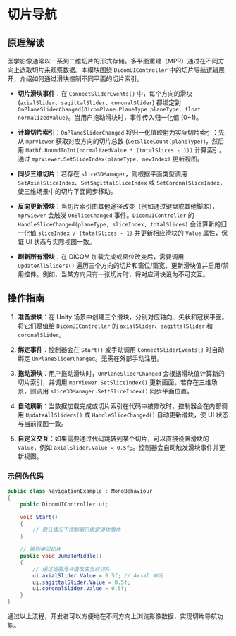 # 切片导航

## 原理解读

医学影像通常以一系列二维切片的形式存储。多平面重建（MPR）通过在不同方向上选取切片来观察数据。本模块围绕 `DicomUIController` 中的切片导航逻辑展开，介绍如何通过滑块控制不同平面的切片索引。

* **切片滑块事件**：在 `ConnectSliderEvents()` 中，每个方向的滑块 (`axialSlider`、`sagittalSlider`、`coronalSlider`) 都绑定到 `OnPlaneSliderChanged(DicomPlane.PlaneType planeType, float normalizedValue)`。当用户拖动滑块时，事件传入归一化值 (0~1)。

* **计算切片索引**：`OnPlaneSliderChanged` 将归一化值映射为实际切片索引：先从 `mprViewer` 获取对应方向的切片总数 (`GetSliceCount(planeType)`)，然后用 `Mathf.RoundToInt(normalizedValue * (totalSlices - 1))` 计算索引。通过 `mprViewer.SetSliceIndex(planeType, newIndex)` 更新视图。

* **同步三维切片**：若存在 `slice3DManager`，则根据平面类型调用 `SetAxialSliceIndex`、`SetSagittalSliceIndex` 或 `SetCoronalSliceIndex`，使三维场景中的切片平面同步移动。

* **反向更新滑块**：当切片索引由其他途径改变（例如通过键盘或其他脚本），`mprViewer` 会触发 `OnSliceChanged` 事件。`DicomUIController` 的 `HandleSliceChanged(planeType, sliceIndex, totalSlices)` 会计算新的归一化值 `sliceIndex / (totalSlices - 1)` 并更新相应滑块的 `Value` 属性，保证 UI 状态与实际视图一致。

* **刷新所有滑块**：在 DICOM 加载完成或窗位改变后，需要调用 `UpdateAllSliders()` 遍历三个方向的切片和窗位/窗宽，更新滑块值并启用/禁用控件。例如，当某方向只有一张切片时，将对应滑块设为不可交互。

## 操作指南

1. **准备滑块**：在 Unity 场景中创建三个滑块，分别对应轴向、矢状和冠状平面。将它们赋值给 `DicomUIController` 的 `axialSlider`、`sagittalSlider` 和 `coronalSlider`。

2. **绑定事件**：控制器会在 `Start()` 或手动调用 `ConnectSliderEvents()` 时自动绑定 `OnPlaneSliderChanged`。无需在外部手动注册。

3. **拖动滑块**：用户拖动滑块时，`OnPlaneSliderChanged` 会根据滑块值计算新的切片索引，并调用 `mprViewer.SetSliceIndex()` 更新画面。若存在三维场景，则调用 `slice3DManager.Set*SliceIndex()` 同步平面位置。

4. **自动刷新**：当数据加载完成或切片索引在代码中被修改时，控制器会在内部调用 `UpdateAllSliders()` 或 `HandleSliceChanged()` 自动更新滑块，使 UI 状态与当前视图一致。

5. **自定义交互**：如果需要通过代码跳转到某个切片，可以直接设置滑块的 `Value`，例如 `axialSlider.Value = 0.5f;`。控制器会自动触发滑块事件并更新视图。

### 示例伪代码

```csharp
public class NavigationExample : MonoBehaviour
{
    public DicomUIController ui;

    void Start()
    {
        // 默认情况下控制器已绑定滑块事件
    }

    // 跳到中间切片
    public void JumpToMiddle()
    {
        // 通过设置滑块值改变当前切片
        ui.axialSlider.Value = 0.5f; // Axial 中间
        ui.sagittalSlider.Value = 0.5f;
        ui.coronalSlider.Value = 0.5f;
    }
}
```

通过以上流程，开发者可以方便地在不同方向上浏览影像数据，实现切片导航功能。